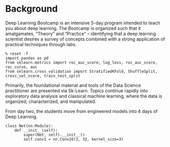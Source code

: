 # Background

Deep Learning Bootcamp is an intensive 5-day program intended to teach you about deep learning.
The Bootcamp is organized such that it amalgamates, “Theory” and “Practice” –
identifying that a deep learning scientist desires a survey of concepts combined with a
strong application of practical techniques through labs.
```
% reset -f
import pandas as pd
from sklearn.metrics import roc_auc_score, log_loss, roc_auc_score, roc_curve, auc
from sklearn.cross_validation import StratifiedKFold, ShuffleSplit, cross_val_score, train_test_split
```
Primarily, the foundational material and tools of the Data Science practitioner
are presented via Sk-Learn. Topics continue rapidly into exploratory data analysis and
classical machine learning, where the data is organized, characterized, and manipulated.

From day two, the students move from engineered models into 4 days of Deep Learning.
```
class Net(nn.Module):
    def __init__(self):
        super(Net, self).__init__()
        self.conv1 = nn.Conv2d(3, 32, kernel_size=3)
```

